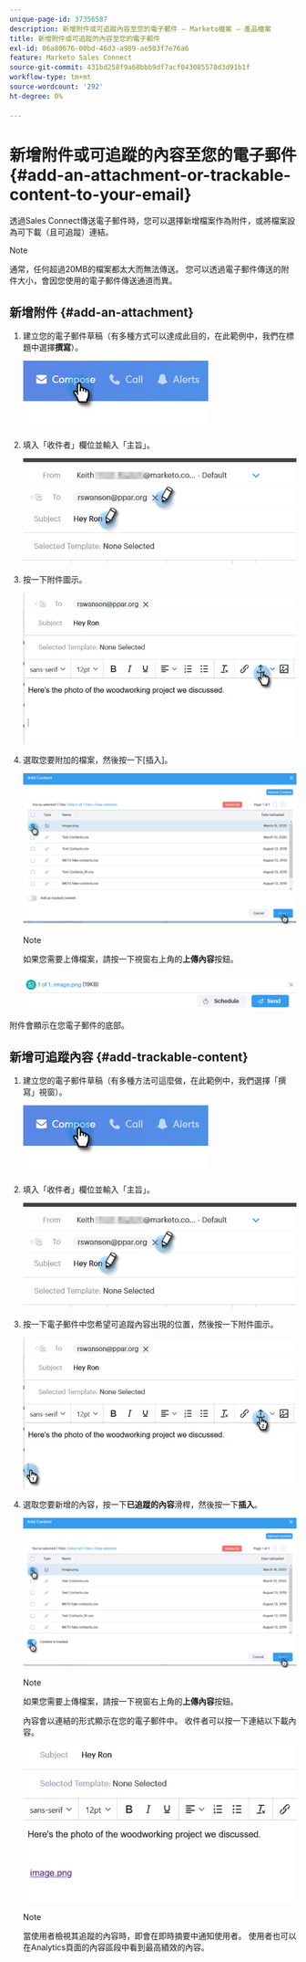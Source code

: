 ```yaml
---
unique-page-id: 37356587
description: 新增附件或可追蹤內容至您的電子郵件 — Marketo檔案 — 產品檔案
title: 新增附件或可追蹤的內容至您的電子郵件
exl-id: 06a80676-00bd-46d3-a989-ae503f7e76a6
feature: Marketo Sales Connect
source-git-commit: 431bd258f9a68bbb9df7acf043085578d3d91b1f
workflow-type: tm+mt
source-wordcount: '292'
ht-degree: 0%

---
```


# 新增附件或可追蹤的內容至您的電子郵件 {#add-an-attachment-or-trackable-content-to-your-email}

透過Sales Connect傳送電子郵件時，您可以選擇新增檔案作為附件，或將檔案設為可下載（且可追蹤）連結。

>[!NOTE]
>
>通常，任何超過20MB的檔案都太大而無法傳送。 您可以透過電子郵件傳送的附件大小，會因您使用的電子郵件傳送通道而異。

## 新增附件 {#add-an-attachment}

1. 建立您的電子郵件草稿（有多種方式可以達成此目的，在此範例中，我們在標題中選擇&#x200B;**撰寫**）。

   ![](assets/one-4.png)

1. 填入「收件者」欄位並輸入「主旨」。

   ![](assets/attach-two.png)

1. 按一下附件圖示。

   ![](assets/attach-three.png)

1. 選取您要附加的檔案，然後按一下[插入]。**&#x200B;**

   ![](assets/attach-four.png)

   >[!NOTE]
   >
   >如果您需要上傳檔案，請按一下視窗右上角的&#x200B;**上傳內容**&#x200B;按鈕。

   ![](assets/attach-five.png)

附件會顯示在您電子郵件的底部。

## 新增可追蹤內容 {#add-trackable-content}

1. 建立您的電子郵件草稿（有多種方法可這麼做，在此範例中，我們選擇「撰寫」視窗）。

   ![](assets/one-4.png)

1. 填入「收件者」欄位並輸入「主旨」。

   ![](assets/two-4.png)

1. 按一下電子郵件中您希望可追蹤內容出現的位置，然後按一下附件圖示。

   ![](assets/three-4.png)

1. 選取您要新增的內容，按一下&#x200B;**已追蹤的內容**&#x200B;滑桿，然後按一下&#x200B;**插入**。

   ![](assets/four-4.png)

   >[!NOTE]
   >
   >如果您需要上傳檔案，請按一下視窗右上角的&#x200B;**上傳內容**&#x200B;按鈕。

   內容會以連結的形式顯示在您的電子郵件中。 收件者可以按一下連結以下載內容。

   ![](assets/five-2.png)

   >[!NOTE]
   >
   >當使用者檢視其追蹤的內容時，即會在即時摘要中通知使用者。 使用者也可以在Analytics頁面的內容區段中看到最高績效的內容。
